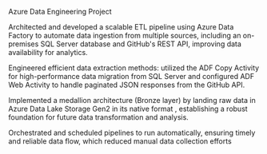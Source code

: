 Azure Data Engineering Project

Architected and developed a scalable ETL pipeline using Azure Data Factory to automate data ingestion from multiple sources, including an on-premises SQL Server database and GitHub's REST API, improving data availability for analytics.

Engineered efficient data extraction methods: utilized the ADF Copy Activity for high-performance data migration from SQL Server and configured ADF Web Activity to handle paginated JSON responses from the GitHub API.

Implemented a medallion architecture (Bronze layer) by landing raw data in Azure Data Lake Storage Gen2 in its native format , establishing a robust foundation for future data transformation and analysis.

Orchestrated and scheduled pipelines to run automatically, ensuring timely and reliable data flow, which reduced manual data collection efforts
